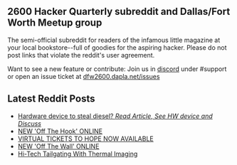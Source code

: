 ## 2600 Hacker Quarterly subreddit and Dallas/Fort Worth Meetup group
The semi-official subreddit for readers of the infamous little magazine at your local bookstore--full of goodies for the aspiring hacker. Please do not post links that violate the reddit's user agreement.

Want to see a new feature or contribute: 
Join us in [discord](https://dfw2600.dapla.net/chat) under #support or open an issue ticket at [dfw2600.dapla.net/issues](https://dfw2600.dapla.net/issues)

## Latest Reddit Posts
<!-- BLOG-POST-LIST:START -->
- [Hardware device to steal diesel? *Read Article, See HW device and Discuss*](https://www.reddit.com/r/2600/comments/uo9btv/hardware_device_to_steal_diesel_read_article_see/)
- [NEW 'Off The Hook' ONLINE](https://2600.com/hook/11-05-2022)
- [VIRTUAL TICKETS TO HOPE NOW AVAILABLE](https://2600.com/content/virtual-tickets-hope-now-available)
- [NEW 'Off The Wall' ONLINE](https://2600.com/wall/10-05-2022)
- [Hi-Tech Tailgating With Thermal Imaging](https://www.reddit.com/r/2600/comments/uliye0/hitech_tailgating_with_thermal_imaging/)
<!-- BLOG-POST-LIST:END -->
